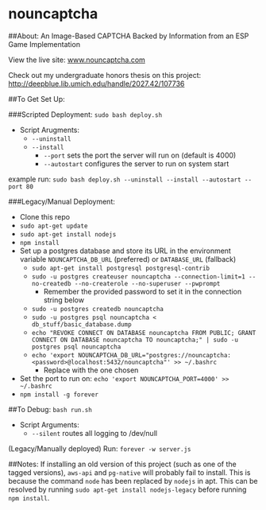 nouncaptcha
===========

##About:
An Image-Based CAPTCHA Backed by Information from an ESP Game Implementation

View the live site: www.nouncaptcha.com

Check out my undergraduate honors thesis on this project: http://deepblue.lib.umich.edu/handle/2027.42/107736

##To Get Set Up:

###Scripted Deployment:
```sudo bash deploy.sh```
* Script Arugments:
	* ```--uninstall```
	* ```--install```
		* ```--port``` sets the port the server will run on (default is 4000)
		* ```--autostart``` configures the server to run on system start

example run: ```sudo bash deploy.sh --uninstall --install --autostart --port 80```

###Legacy/Manual Deployment:
* Clone this repo
* ```sudo apt-get update```
* ```sudo apt-get install nodejs```
* ```npm install```
* Set up a postgres database and store its URL in the environment variable ```NOUNCAPTCHA_DB_URL``` (preferred) or ```DATABASE_URL``` (fallback)
    * ```sudo apt-get install postgresql postgresql-contrib```
    * ```sudo -u postgres createuser nouncaptcha --connection-limit=1 --no-createdb --no-createrole --no-superuser --pwprompt```
        * Remember the provided password to set it in the connection string below
    * ```sudo -u postgres createdb nouncaptcha```
    * ```sudo -u postgres psql nouncaptcha < db_stuff/basic_database.dump```
    * ```echo "REVOKE CONNECT ON DATABASE nouncaptcha FROM PUBLIC; GRANT CONNECT ON DATABASE nouncaptcha TO nouncaptcha;" | sudo -u postgres psql nouncaptcha```
    * ```echo 'export NOUNCAPTCHA_DB_URL="postgres://nouncaptcha:<password>@localhost:5432/nouncaptcha"' >> ~/.bashrc```
        * Replace <password> with the one chosen
* Set the port to run on: ```echo 'export NOUNCAPTCHA_PORT=4000' >> ~/.bashrc```
* ```npm install -g forever```

##To Debug:
```bash run.sh```
* Script Arguments:
	* ```--silent``` routes all logging to /dev/null

(Legacy/Manually deployed) Run: ```forever -w server.js```

##Notes:
If installing an old version of this project (such as one of the tagged versions), ```aws-api``` and ```pg-native``` will probably fail to install. 
This is because the command ```node``` has been replaced by ```nodejs``` in apt. 
This can be resolved by running ```sudo apt-get install nodejs-legacy``` before running ```npm install```.